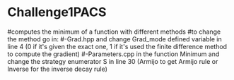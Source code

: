 # Challenge1PACS


#computes the minimum of a function with different methods
#to change the method go in:
#-Grad.hpp and change Grad_mode defined variable in line 4 (0 if it's given the exact one, 1 if it's used the finite difference method to compute the gradient)
#-Parameters.cpp in the function Minimum and change the strategy enumerator S in line 30 (Armijo to get Armijo rule or Inverse for the inverse decay rule)
